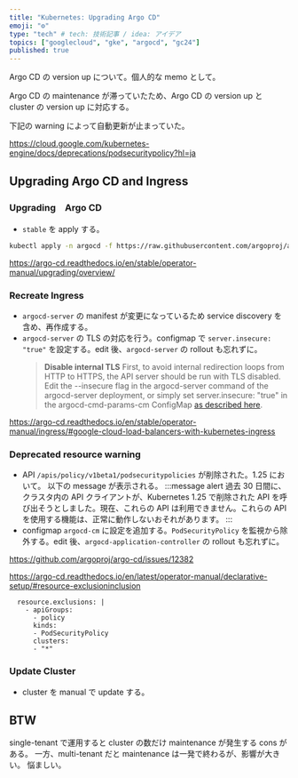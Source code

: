 ```yaml
---
title: "Kubernetes: Upgrading Argo CD"
emoji: "⚙️"
type: "tech" # tech: 技術記事 / idea: アイデア
topics: ["googlecloud", "gke", "argocd", "gc24"]
published: true
---
```

Argo CD の version up について。個人的な memo として。

Argo CD の maintenance が滞っていたため、Argo CD の version up と cluster の version up に対応する。

下記の warning によって自動更新が止まっていた。

https://cloud.google.com/kubernetes-engine/docs/deprecations/podsecuritypolicy?hl=ja

## Upgrading Argo CD and Ingress
### Upgrading　Argo CD

- `stable` を apply する。

```bash
kubectl apply -n argocd -f https://raw.githubusercontent.com/argoproj/argo-cd/stable/manifests/install.yaml
```

https://argo-cd.readthedocs.io/en/stable/operator-manual/upgrading/overview/

### Recreate Ingress

- `argocd-server` の manifest が変更になっているため service discovery を含め、再作成する。
- `argocd-server` の TLS の対応を行う。configmap で `server.insecure: "true"` を設定する。edit 後、`argocd-server` の rollout も忘れずに。
    > **Disable internal TLS**
    First, to avoid internal redirection loops from HTTP to HTTPS, the API server should be run with TLS disabled.
    Edit the --insecure flag in the argocd-server command of the argocd-server deployment, or simply set server.insecure: "true" in the argocd-cmd-params-cm ConfigMap [as described here](https://argo-cd.readthedocs.io/en/stable/operator-manual/server-commands/additional-configuration-method/).

https://argo-cd.readthedocs.io/en/stable/operator-manual/ingress/#google-cloud-load-balancers-with-kubernetes-ingress

### Deprecated resource warning

- API `/apis/policy/v1beta1/podsecuritypolicies` が削除された。1.25 において。
以下の message が表示される。
    :::message alert
    過去 30 日間に、クラスタ内の API クライアントが、Kubernetes 1.25 で削除された API を呼び出そうとしました。現在、これらの API は利用できません。これらの API を使用する機能は、正常に動作しないおそれがあります。
    :::
- configmap `argocd-cm` に設定を追加する。`PodSecurityPolicy` を監視から除外する。edit 後、`argocd-application-controller` の rollout も忘れずに。

https://github.com/argoproj/argo-cd/issues/12382

https://argo-cd.readthedocs.io/en/latest/operator-manual/declarative-setup/#resource-exclusioninclusion

```yaml: argocd-cm
  resource.exclusions: |
    - apiGroups:
      - policy
      kinds:
      - PodSecurityPolicy
      clusters:
      - "*"
```

### Update Cluster
- cluster を manual で update する。

## BTW
single-tenant で運用すると cluster の数だけ maintenance が発生する cons がある。
一方、multi-tenant だと maintenance は一発で終わるが、影響が大きい。
悩ましい。
